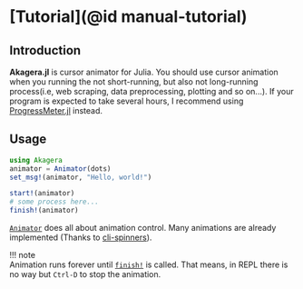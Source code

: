 # [Tutorial](@id manual-tutorial)

## Introduction

**Akagera.jl** is cursor animator for Julia. You should use cursor animation when
you running the not short-running, but also not long-running process(i.e, web scraping, data preprocessing, plotting and so on...). If your program is expected to take several hours, I recommend using [ProgressMeter.jl](https://github.com/timholy/ProgressMeter.jl) instead.

## Usage
```julia
using Akagera
animator = Animator(dots)
set_msg!(animator, "Hello, world!")

start!(animator)
# some process here...
finish!(animator)
```
[`Animator`](@ref) does all about animation control.
Many animations are already implemented (Thanks to [cli-spinners](https://github.com/sindresorhus/cli-spinners)).

!!! note  
    Animation runs forever until [`finish!`](@ref) is called. That means,
    in REPL there is no way but `Ctrl-D` to stop the animation.
